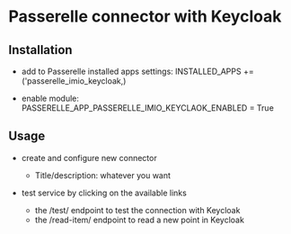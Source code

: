 Passerelle connector with Keycloak
==================================

Installation
------------

 - add to Passerelle installed apps settings:
   INSTALLED_APPS += ('passerelle_imio_keycloak,)

 - enable module:
   PASSERELLE_APP_PASSERELLE_IMIO_KEYCLAOK_ENABLED = True


Usage
-----

 - create and configure new connector
   - Title/description: whatever you want

 - test service by clicking on the available links
   - the /test/ endpoint to test the connection with Keycloak
   - the /read-item/ endpoint to read a new point in Keycloak

